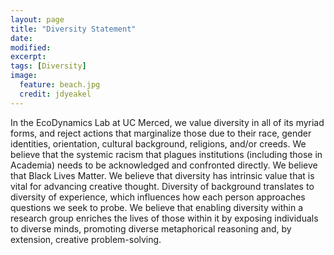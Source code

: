```yaml
---
layout: page
title: "Diversity Statement"
date: 
modified:
excerpt:
tags: [Diversity]
image:
  feature: beach.jpg
  credit: jdyeakel
---
```


In the EcoDynamics Lab at UC Merced, we value diversity in all of its myriad forms, and reject actions that marginalize those due to their race, gender identities, orientation, cultural background, religions, and/or creeds. We believe that the systemic racism that plagues institutions (including those in Academia) needs to be acknowledged and confronted directly. We believe that Black Lives Matter. We believe that diversity has intrinsic value that is vital for advancing creative thought. Diversity of background translates to diversity of experience, which influences how each person approaches questions we seek to probe. We believe that enabling diversity within a research group enriches the lives of those within it by exposing individuals to diverse minds, promoting diverse metaphorical reasoning and, by extension, creative problem-solving.